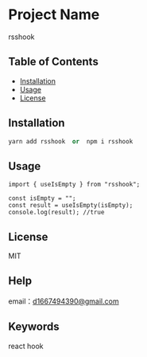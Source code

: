 # Project Name

rsshook

## Table of Contents

- [Installation](#installation)
- [Usage](#usage)
- [License](#license)

## Installation

```coffeescript
yarn add rsshook  or  npm i rsshook
```

## Usage

```tsx
import { useIsEmpty } from "rsshook";

const isEmpty = "";
const result = useIsEmpty(isEmpty);
console.log(result); //true
```

## License

MIT

## Help

email：d1667494390@gmail.com

## Keywords

react hook
